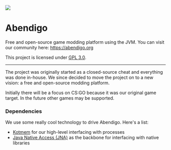 [![](https://jitpack.io/v/Jire/Abendigo.svg)](https://jitpack.io/#Jire/Abendigo)

# Abendigo
Free and open-source game modding platform using the JVM. You can visit our community here: https://abendigo.org

This project is licensed under [GPL 3.0](http://www.gnu.org/licenses/gpl-3.0.en.html).

---

The project was originally started as a closed-source cheat and everything was done in-house. We since decided to move the project on to a new vision: a free and open-source modding platform.

Initially there will be a focus on CS:GO because it was our original game target. In the future other games may be supported.

### Dependencies

We use some really cool technology to drive Abendigo. Here's a list:

- [Kotmem](https://github.com/Jire/kotmem) for our high-level interfacing with processes
- [Java Native Access (JNA)](https://github.com/java-native-access/jna) as the backbone for interfacing with native libraries